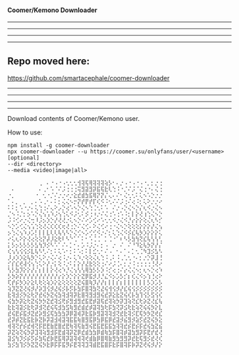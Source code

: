 #### Coomer/Kemono Downloader
----------------------------------------------------------
----------------------------------------------------------
----------------------------------------------------------
----------------------------------------------------------
## Repo moved here:
https://github.com/smartacephale/coomer-downloader

----------------------------------------------------------
----------------------------------------------------------
----------------------------------------------------------
----------------------------------------------------------

Download contents of Coomer/Kemono user.

How to use:

```
npm install -g coomer-downloader
npx coomer-downloader --u https://coomer.su/onlyfans/user/<username>
[optional]
--dir <directory>
--media <video|image|all>
```

```
⠀⠀⠀⠀⠀⠀⠀⠀⢀⠀⠄⠐⠠⠐⠠⢂⢂⢂⢺⢽⢯⢿⢽⢽⢽⢵⡣⠂⠄⡐⠠⠐⠠⠐⠠⠐⡀⡂⡐⢐
⠀⠄⠀⠀⠀⠀⠀⠀⠄⢀⠂⠡⠈⠌⡨⢐⢐⢐⢭⣻⣽⣻⡽⣯⢯⣗⢇⢑⠨⠐⡈⠌⡨⠈⢌⢐⠐⠄⢌⢐
⠐⡀⠀⠀⠀⠀⠀⠐⠀⢂⠐⡈⠌⡐⡐⠔⡐⣕⣞⣾⣳⣯⢿⡝⡝⡌⢄⠄⠌⠂⢌⢂⢂⠅⢅⠢⠡⡑⡐⡐
⠁⠄⡀⠀⡀⠀⡀⠄⠡⢀⠂⠄⠅⡂⢌⢌⠢⡒⡝⡞⡟⡞⡏⢎⠪⠨⢂⠌⠌⡨⢐⠌⢔⠨⡂⢅⠕⡐⡐⠔
⠅⠅⡂⠡⠐⡐⠄⢅⢑⢐⠌⢄⠕⡠⡑⢔⠡⠢⡑⢌⠢⢑⢈⢂⠅⠡⠀⠌⡐⠠⡑⢌⠢⡑⡌⢆⠪⡐⢌⠢
⡈⠢⠨⡈⡂⡢⠡⡑⢌⢢⢡⠱⡨⢢⢑⢅⠪⡨⢂⠅⡪⢐⠰⡐⠌⢌⢐⠡⢐⠡⠨⡂⡇⡕⢜⢰⢑⢌⠢⡑
⡨⠨⢊⠔⡐⢌⢒⠸⡨⡢⡱⡑⡜⢜⢜⡐⢅⠢⡑⠌⠔⡡⢊⠔⠡⢂⢂⠪⡐⢌⠪⡘⡔⡕⡕⢕⢌⢆⠣⡊
⠢⡑⡡⢊⢌⢢⢡⢑⢕⢜⢌⢎⢎⢎⢖⢜⢐⡑⠌⢌⢊⠄⠕⢌⢊⠔⢐⠐⢌⠢⡑⢕⢕⢕⡕⡕⡕⡜⢌⢢
⡢⢑⢌⢢⠱⡰⡡⡃⡇⡇⣇⢇⢇⢧⢣⠣⡑⢌⢊⠢⡡⢊⢊⠪⡐⠌⡂⢅⢑⢌⠪⡪⣎⢧⡳⡱⡕⡕⡕⢅
⠔⢅⢆⠕⡕⢜⢔⢕⢕⡝⡼⡸⣕⢗⠇⠣⠑⢁⠁⠅⠂⠡⢈⢈⠀⡁⢈⠐⠁⠆⠣⡣⣳⢳⢝⣎⢧⢣⢣⢃
⡅⡣⡢⡣⡣⡣⡣⣣⢳⡹⡪⠣⠡⠁⠌⠄⡁⠂⠄⡡⠨⡨⡐⠄⡂⠠⠀⡐⠀⠌⠀⠌⠘⠹⣕⢧⡳⡝⡜⡌
⢎⢢⢣⢪⢪⡪⣇⢧⠣⢃⠌⡂⠅⢅⠡⠂⡂⠅⠡⡂⠅⡇⣊⢂⠂⠌⠠⠀⠂⠄⠁⠄⡁⢂⢈⠳⣹⡪⣣⠣
⡸⡰⡱⡱⣕⢧⡳⡑⢅⠕⡐⢌⠌⢔⠨⡐⠄⢅⠱⡐⢕⢕⢌⢆⢑⠨⢀⠅⠨⢀⢁⢂⠐⠄⡂⡐⡑⡽⣸⢘
⡊⡎⣎⢞⢼⢪⢢⢑⢅⠕⡜⡐⡅⢕⠨⡐⠅⡅⡕⡜⣜⣗⢕⢕⢐⠌⠔⡨⢈⠄⡂⡐⠨⢐⢐⢐⢐⢘⢜⠔
⢣⡣⣳⡹⡕⡕⡜⡌⡆⡇⡇⡕⢜⢔⠱⡘⢌⢢⢣⢣⢿⣳⡣⡣⡱⠨⡊⢔⢐⠌⡔⢌⢌⠢⡂⢆⠢⡑⢔⠱
⡣⡳⡵⡝⡜⡜⡜⡜⡜⡜⡜⡜⡜⡔⡕⡱⡑⡕⡕⣝⡿⣯⡺⡸⡘⣌⠪⡢⡡⡣⡊⡆⢎⢌⠪⡢⢱⢘⢔⠕
⢏⡞⡮⡳⡱⡕⣕⢇⢗⢕⢵⡱⡕⣕⢕⢕⢕⢕⣝⢮⣿⢷⡹⡜⡜⡆⡇⡇⡎⡆⡇⡇⡇⡇⡇⡇⡣⡱⡡⡣
⢵⡹⣝⣝⢜⢮⡺⡜⡵⣹⢪⡺⣜⢮⡪⡧⡫⡧⣳⡯⣿⢽⣳⢝⣜⢮⢺⢪⡺⡜⣎⢮⢪⡪⡪⡪⡪⡪⡪⡪
⣗⢽⣺⡪⡳⣕⢗⡝⣞⢮⡳⣝⢮⣳⢽⣺⢽⡽⣗⣿⢽⣻⣺⣻⢮⣞⡽⣕⣗⣝⢮⢎⡧⣳⢹⢪⡣⣫⢪⢎
⢮⣳⡳⡽⣕⢗⣝⢮⡳⡳⣝⣞⢽⣪⢟⡮⣻⣺⣻⣞⣯⣟⡾⣽⢯⣞⢽⢵⡳⡽⣹⢵⢝⣎⢗⡵⣝⢜⣎⢧
⣗⣗⢽⣽⡪⣗⢗⡽⣺⢝⣞⢮⢯⣺⣳⣫⢷⣻⣞⣾⣞⡾⣽⢽⣳⢗⡯⣳⢝⡽⣪⢗⣗⢵⢝⢮⢮⡳⡕⣇
⣞⢮⣟⡮⣯⡺⣝⣞⡵⣻⣪⢯⣳⣳⣳⡽⡿⣽⢾⡽⣗⣯⡷⣻⣽⢽⢽⣺⢝⣞⣗⢽⡪⣏⢯⡳⡳⣝⢞⣎
⣞⡽⡾⣝⣗⣯⣗⡷⣝⡷⡽⣽⣺⢾⣽⢽⣯⣯⢷⣿⣻⣯⡿⣳⡿⣯⡿⣞⣽⡺⣮⣻⡺⣵⡫⣞⣝⢮⡳⣕
⢾⢽⢝⡞⡮⣞⢾⢝⡯⣟⣟⣷⣟⣿⣞⣟⢷⢽⢯⣷⣻⢮⣟⣯⣟⣯⣯⣳⢽⢽⣞⡮⣟⡮⡯⣞⢮⣳⣝⣮
⡽⣝⢵⢝⢮⡳⡽⣹⢽⢵⣻⣺⡯⣟⣾⢽⡽⣝⡿⣞⣾⣳⣳⡿⣾⢷⣳⡯⣿⢽⡾⣽⣳⣻⡽⡯⣟⡞⣞⢜
⣽⣪⢳⡹⡪⡮⡫⡮⣳⢯⣞⡷⣟⣯⢿⡽⣽⢽⢾⢽⢞⣾⣷⡿⣿⢿⣷⣻⣳⣻⣻⡽⣞⣗⢯⣻⡪⣞⢜⢎
⣳⡪⣳⢹⡪⡳⣝⣝⢮⡳⣗⡿⡯⡯⣯⡻⡮⣟⢽⢽⣹⢽⣾⣟⣯⣿⡯⣗⡯⣿⢽⡯⡷⡽⣝⢞⢮⡺⡜⡕
```
